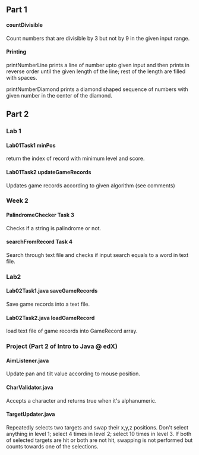 ## Part 1
#### countDivisible
Count numbers that are divisible by 3 but not by 9 in the given input range.

#### Printing
printNumberLine prints a line of number upto given input and then prints in reverse order until the given length of the line; rest of the length are filled with spaces.

printNumberDiamond prints a diamond shaped sequence of numbers with given number in the center of the diamond.

## Part 2
### Lab 1
#### Lab01Task1 minPos
return the index of record with minimum level and score.

#### Lab01Task2 updateGameRecords
Updates game records according to given algorithm (see comments)

### Week 2
#### PalindromeChecker Task 3
Checks if a string is palindrome or not.

#### searchFromRecord Task 4
Search through text file and checks if input search equals to a word in text file.

### Lab2
#### Lab02Task1.java saveGameRecords
Save game records into a text file.

#### Lab02Task2.java loadGameRecord
load text file of game records into GameRecord array.

### Project (Part 2 of Intro to Java @ edX)
#### AimListener.java
Update pan and tilt value according to mouse position.

#### CharValidator.java
Accepts a character and returns true when it's alphanumeric.

#### TargetUpdater.java
Repeatedly selects two targets and swap their x,y,z positions. Don't select anything in level 1; select 4 times in level 2; select 10 times in level 3. If both of selected targets are hit or both are not  hit, swapping is not performed but counts towards one of the selections.
